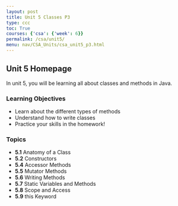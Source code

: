 ```yaml
---
layout: post
title: Unit 5 Classes P3
type: ccc
toc: True
courses: {'csa': {'week': 6}}
permalink: /csa/unit5/
menu: nav/CSA_Units/csa_unit5_p3.html
---
```


## Unit 5 Homepage
In unit 5, you will be learning all about classes and methods in Java.

### Learning Objectives
- Learn about the different types of methods
- Understand how to write classes 
- Practice your skills in the homework!

### Topics
- **5.1** Anatomy of a Class
- **5.2** Constructors
- **5.4** Accessor Methods
- **5.5** Mutator Methods
- **5.6** Writing Methods
- **5.7** Static Variables and Methods
- **5.8** Scope and Access
- **5.9** this Keyword




